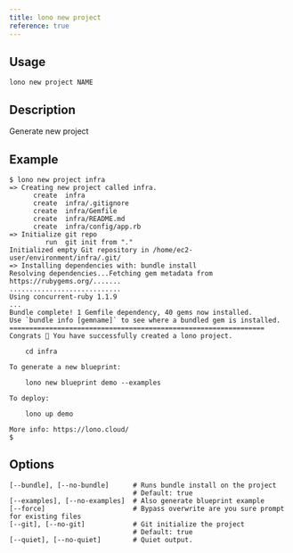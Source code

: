 ```yaml
---
title: lono new project
reference: true
---
```


## Usage

    lono new project NAME

## Description

Generate new project

## Example

    $ lono new project infra
    => Creating new project called infra.
          create  infra
          create  infra/.gitignore
          create  infra/Gemfile
          create  infra/README.md
          create  infra/config/app.rb
    => Initialize git repo
             run  git init from "."
    Initialized empty Git repository in /home/ec2-user/environment/infra/.git/
    => Installing dependencies with: bundle install
    Resolving dependencies...Fetching gem metadata from https://rubygems.org/.......
    ............................
    Using concurrent-ruby 1.1.9
    ...
    Bundle complete! 1 Gemfile dependency, 40 gems now installed.
    Use `bundle info [gemname]` to see where a bundled gem is installed.
    ================================================================
    Congrats 🎉 You have successfully created a lono project.

        cd infra

    To generate a new blueprint:

        lono new blueprint demo --examples

    To deploy:

        lono up demo

    More info: https://lono.cloud/
    $


## Options

```
[--bundle], [--no-bundle]      # Runs bundle install on the project
                               # Default: true
[--examples], [--no-examples]  # Also generate blueprint example
[--force]                      # Bypass overwrite are you sure prompt for existing files
[--git], [--no-git]            # Git initialize the project
                               # Default: true
[--quiet], [--no-quiet]        # Quiet output.
```

